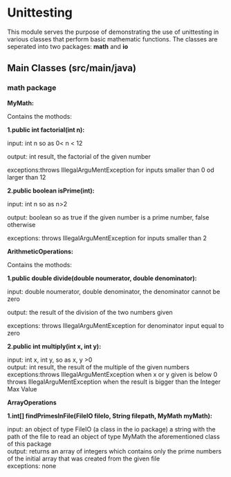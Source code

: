 # Unittesting

This module serves the purpose of demonstrating the use of unittesting in various classes that perform basic mathematic functions.
The classes are seperated into two packages: **math** and **io**

## Main Classes (src/main/java)

### math package 

**MyMath:** 

Contains the mothods:

**1.public int factorial(int n):**

input: int n so as 0< n < 12

output: int result, the factorial of the given number 

exceptions:throws IllegalArguMentException for inputs smaller than 0 od larger than 12

**2.public boolean isPrime(int):** 

input: int n so as n>2

output: boolean so as true if the given number is a prime number, false otherwise

exceptions: throws IllegalArguMentException for inputs smaller than 2

**ArithmeticOperations:** 

Contains the mothods:


**1.public double divide(double noumerator, double denominator):**

input: double noumerator, double denominator, the denominator cannot be zero

output: the result of the division of the two numbers given

exceptions: throws IllegalArguMentException for denominator input equal to zero


**2.public int multiply(int x, int y):**

input: int x, int y, so as x, y >0   
output: int result, the result of the multiple of the given numbers   
exceptions:throws IllegalArguMentException when x or y given is below 0
           throws IllegalArguMentException when the result is bigger than the Integer Max Value

**ArrayOperations**

**1.int[] findPrimesInFile(FileIO fileIo, String filepath, MyMath myMath):**

input: an object of type FileIO (a class in the io package)
       a string with the path of the file to read 
       an object of type MyMath the aforementioned class of this package  
output: returns an array of integers which contains only the prime numbers of the initial array that was created from the given file  
exceptions: none 




